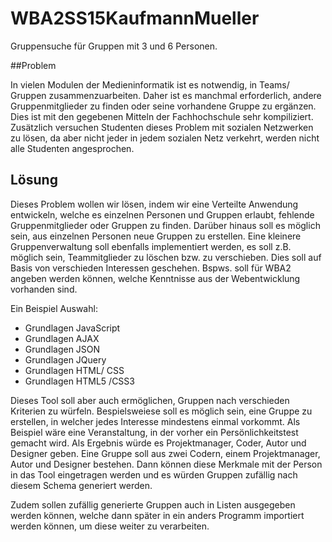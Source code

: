 # WBA2SS15KaufmannMueller

Gruppensuche für Gruppen mit 3 und 6 Personen.

##Problem

In vielen Modulen der Medieninformatik ist es notwendig, in Teams/ Gruppen zusammenzuarbeiten. Daher ist es manchmal erforderlich, andere Gruppenmitglieder zu finden oder seine vorhandene Gruppe zu ergänzen. Dies ist mit den gegebenen Mitteln der Fachhochschule sehr kompiliziert. Zusätzlich versuchen Studenten dieses Problem mit sozialen Netzwerken zu lösen, da aber nicht jeder in jedem sozialen Netz verkehrt, werden nicht alle Studenten angesprochen.

## Lösung

Dieses Problem wollen wir lösen, indem wir eine Verteilte Anwendung entwickeln, welche es einzelnen Personen und Gruppen erlaubt, fehlende Gruppenmitglieder oder Gruppen zu finden. Darüber hinaus soll es möglich sein, aus einzelnen Personen neue Gruppen zu erstellen. Eine kleinere Gruppenverwaltung soll ebenfalls implementiert werden, es soll z.B. möglich sein, Teammitglieder zu löschen bzw. zu verschieben. Dies soll auf Basis von verschieden Interessen geschehen. Bspws. soll für WBA2 angeben werden können, welche Kenntnisse aus der Webentwicklung vorhanden sind.

Ein Beispiel Auswahl:

+ Grundlagen JavaScript
+ Grundlagen AJAX
+ Grundlagen JSON
+ Grundlagen JQuery
+ Grundlagen HTML/ CSS
+ Grundlagen HTML5 /CSS3

Dieses Tool soll aber auch ermöglichen, Gruppen nach verschieden Kriterien zu würfeln. Bespielsweiese soll es möglich sein, eine Gruppe zu erstellen, in welcher jedes Interesse mindestens einmal vorkommt. Als Beispiel wäre eine Veranstaltung, in der vorher ein Persönlichkeitstest gemacht wird. Als Ergebnis würde es Projektmanager, Coder, Autor und Designer geben. Eine Gruppe soll aus zwei Codern, einem Projektmanager, Autor und Designer bestehen. Dann können diese Merkmale mit der Person in das Tool eingetragen werden und es würden Gruppen zufällig nach diesem Schema generiert werden.

Zudem sollen zufällig generierte Gruppen auch in Listen ausgegeben werden können, welche dann später in ein anders Programm importiert werden können, um diese weiter zu verarbeiten.

